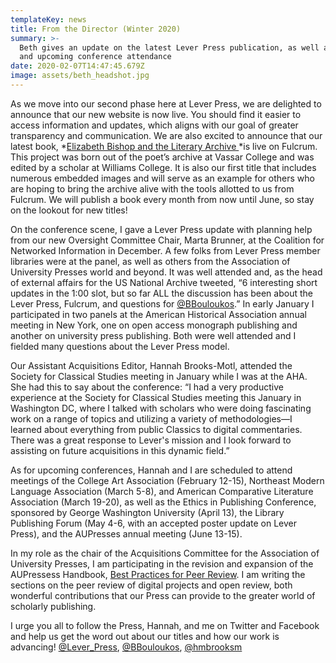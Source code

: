 ```yaml
---
templateKey: news
title: From the Director (Winter 2020)
summary: >-
  Beth gives an update on the latest Lever Press publication, as well as past
  and upcoming conference attendance
date: 2020-02-07T14:47:45.679Z
image: assets/beth_headshot.jpg
---
```

As we move into our second phase here at Lever Press, we are delighted to announce that our new website is now live. You should find it easier to access information and updates, which aligns with our goal of greater transparency and communication. We are also excited to announce that our latest book, *[Elizabeth Bishop and the Literary Archive ](https://www.fulcrum.org/concern/monographs/2b88qd97w)*is live on Fulcrum. This project was born out of the poet’s archive at Vassar College and was edited by a scholar at Williams College. It is also our first title that includes numerous embedded images and will serve as an example for others who are hoping to bring the archive alive with the tools allotted to us from Fulcrum. We will publish a book every month from now until June, so stay on the lookout for new titles!

On the conference scene, I gave a Lever Press update with planning help from our new Oversight Committee Chair, Marta Brunner, at the Coalition for Networked Information in December. A few folks from Lever Press member libraries were at the panel, as well as others from the Association of University Presses world and beyond. It was well attended and, as the head of external affairs for the US National Archive tweeted, “6 interesting short updates in the 1:00 slot, but so far ALL the discussion has been about the Lever Press, Fulcrum, and questions for [@BBouloukos](https://nam02.safelinks.protection.outlook.com/?url=https%3A%2F%2Ftwitter.com%2FBBouloukos&data=02%7C01%7Cmhassen%40bowdoin.edu%7C461576c81aef484cb12408d7a6714357%7C984e32e5f98a4600aa3227c3f948abe3%7C1%7C0%7C637160877710536353&sdata=mAMS8hAMN4q6b4fxNVVYHLanzatr4rBPjHkPvmCPVA0%3D&reserved=0).” In early January I participated in two panels at the American Historical Association annual meeting in New York, one on open access monograph publishing and another on university press publishing. Both were well attended and I fielded many questions about the Lever Press model.

Our Assistant Acquisitions Editor, Hannah Brooks-Motl, attended the Society for Classical Studies meeting in January while I was at the AHA. She had this to say about the conference: “I had a very productive experience at the Society for Classical Studies meeting this January in Washington DC, where I talked with scholars who were doing fascinating work on a range of topics and utilizing a variety of methodologies—I learned about everything from public Classics to digital commentaries. There was a great response to Lever's mission and I look forward to assisting on future acquisitions in this dynamic field.”

As for upcoming conferences, Hannah and I are scheduled to attend meetings of the College Art Association (February 12-15), Northeast Modern Language Association (March 5-8), and American Comparative Literature Association (March 19-20), as well as the Ethics in Publishing Conference, sponsored by George Washington University (April 13), the Library Publishing Forum (May 4-6, with an accepted poster update on Lever Press), and the AUPresses annual meeting (June 13-15).

In my role as the chair of the Acquisitions Committee for the Association of University Presses, I am participating in the revision and expansion of the AUPressess Handbook, [Best Practices for Peer Review](http://www.aupresses.org/resources/for-members/handbooks-and-toolkits/peer-review-best-practices). I am writing the sections on the peer review of digital projects and open review, both wonderful contributions that our Press can provide to the greater world of scholarly publishing.

I urge you all to follow the Press, Hannah, and me on Twitter and Facebook and help us get the word out about our titles and how our work is advancing! [@Lever_Press](https://twitter.com/lever_press), [@BBouloukos](https://nam02.safelinks.protection.outlook.com/?url=https%3A%2F%2Ftwitter.com%2FBBouloukos&data=02%7C01%7Cmhassen%40bowdoin.edu%7C461576c81aef484cb12408d7a6714357%7C984e32e5f98a4600aa3227c3f948abe3%7C1%7C0%7C637160877710546310&sdata=DzksHnzMnK0eX9F%2FXrsIwxlQpm9Gh6cpcneVbqQWDDQ%3D&reserved=0), [@hmbrooksm](https://twitter.com/hmbrooksm)
